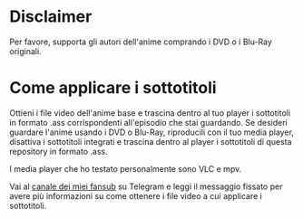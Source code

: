 # Disclaimer
Per favore, supporta gli autori dell'anime comprando i DVD o i Blu-Ray originali.

# Come applicare i sottotitoli
Ottieni i file video dell'anime base e trascina dentro al tuo player i sottotitoli in formato .ass corrispondenti all'episodio che stai guardando. Se desideri guardare l'anime usando i DVD o Blu-Ray, riproducili con il tuo media player, disattiva i sottotitoli integrati e trascina dentro al player i sottotitoli di questa repository in formato .ass.

I media player che ho testato personalmente sono VLC e mpv.

Vai al [canale dei miei fansub](https://t.me/EricchiFansub) su Telegram e leggi il messaggio fissato per avere più informazioni su come ottenere i file video a cui applicare i sottotitoli.
